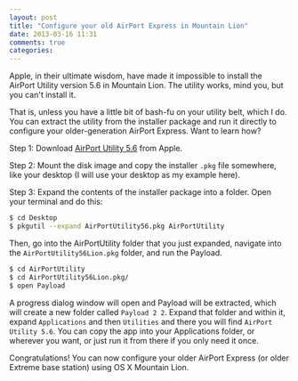 ```yaml
---
layout: post
title: "Configure your old AirPort Express in Mountain Lion"
date: 2013-03-16 11:31
comments: true
categories: 
---
```

Apple, in their ultimate wisdom, have made it impossible to install the 
AirPort Utility version 5.6 in Mountain Lion. The utility works, mind you, but 
you can't install it.

That is, unless you have a little bit of bash-fu on your utility belt, which I 
do. You can extract the utility from the installer package and run it directly 
to configure your older-generation AirPort Express. Want to learn 
how?<!--more-->

Step 1: Download [AirPort Utility 5.6](http://support.apple.com/kb/dl1482) 
from Apple.

Step 2: Mount the disk image and copy the installer `.pkg` file somewhere, 
like your desktop (I will use your desktop as my example here).

Step 3: Expand the contents of the installer package into a folder. Open your 
terminal and do this:

``` bash
$ cd Desktop
$ pkgutil --expand AirPortUtility56.pkg AirPortUtility
```

Then, go into the AirPortUtility folder that you just expanded, navigate into 
the `AirPortUtility56Lion.pkg` folder, and run the Payload.

``` bash
$ cd AirPortUtility
$ cd AirPortUtility56Lion.pkg/
$ open Payload
```

A progress dialog window will open and Payload will be extracted, which will 
create a new folder called `Payload 2 2`. Expand that folder and within it, 
expand `Applications` and then `Utilities` and there you will find `AirPort 
Utility 5.6`. You can copy the app into your Applications folder, or wherever 
you want, or just run it from there if you only need it once.

Congratulations! You can now configure your older AirPort Express (or older 
Extreme base station) using OS X Mountain Lion.
